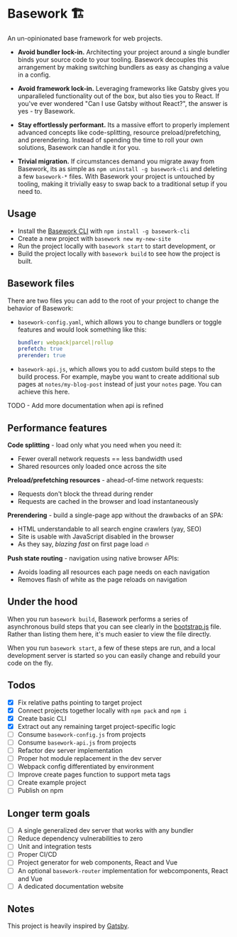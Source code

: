 
# Basework 🏗
An un-opinionated base framework for web projects.

- **Avoid bundler lock-in.** Architecting your project around a single bundler binds your source code to your tooling. Basework decouples this arrangement by making switching bundlers as easy as changing a value in a config.

- **Avoid framework lock-in.** Leveraging frameworks like Gatsby gives you unparalleled functionality out of the box, but also ties you to React. If you've ever wondered "Can I use Gatsby without React?", the answer is yes - try Basework.

- **Stay effortlessly performant.** Its a massive effort to properly implement advanced concepts like code-splitting, resource preload/prefetching, and prerendering. Instead of spending the time to roll your own solutions, Basework can handle it for you.

- **Trivial migration.** If circumstances demand you migrate away from Basework, its as simple as `npm uninstall -g basework-cli` and deleting a few `basework-*` files. With Basework your project is untouched by tooling, making it trivially easy to swap back to a traditional setup if you need to.

## Usage
- Install the [Basework CLI](https://github.com/tyhopp/basework-cli) with `npm install -g basework-cli`
- Create a new project with `basework new my-new-site`
- Run the project locally with `basework start` to start development, or
- Build the project locally with `basework build` to see how the project is built.

## Basework files
There are two files you can add to the root of your project to change the behavior of Basework:
- `basework-config.yaml`, which allows you to change bundlers or toggle features and would look something like this:

	```yaml
	bundler: webpack|parcel|rollup
	prefetch: true
	prerender: true
	```

- `basework-api.js`, which allows you to add custom build steps to the build process. For example, maybe you want to create additional sub pages at `notes/my-blog-post` instead of just your `notes` page. You can achieve this here.

TODO - Add more documentation when api is refined

## Performance features

**Code splitting** - load only what you need when you need it:
  - Fewer overall network requests == less bandwidth used
  - Shared resources only loaded once across the site

**Preload/prefetching resources** - ahead-of-time network requests:
  - Requests don't block the thread during render
  - Requests are cached in the browser and load instantaneously

**Prerendering** - build a single-page app without the drawbacks of an SPA:
  - HTML understandable to all search engine crawlers (yay, SEO)
  - Site is usable with JavaScript disabled in the browser
  - As they say, *blazing fast* on first page load 🔥

**Push state routing** - navigation using native browser APIs:
  - Avoids loading all resources each page needs on each navigation
  - Removes flash of white as the page reloads on navigation

## Under the hood
When you run `basework build`, Basework performs a series of asynchronous build steps that you can see clearly in the [bootstrap.js](bootstrap.js) file. Rather than listing them here, it's much easier to view the file directly.

When you run `basework start`, a few of these steps are run, and a local development server is started so you can easily change and rebuild your code on the fly.

## Todos
- [x] Fix relative paths pointing to target project
- [x] Connect projects together locally with `npm pack` and `npm i`
- [x] Create basic CLI
- [x] Extract out any remaining target project-specific logic
- [ ] Consume `basework-config.js` from projects
- [ ] Consume `basework-api.js` from projects
- [ ] Refactor dev server implementation
- [ ] Proper hot module replacement in the dev server
- [ ] Webpack config differentiated by environment
- [ ] Improve create pages function to support meta tags
- [ ] Create example project
- [ ] Publish on npm

## Longer term goals
- [ ] A single generalized dev server that works with any bundler
- [ ] Reduce dependency vulnerabilities to zero
- [ ] Unit and integration tests
- [ ] Proper CI/CD
- [ ] Project generator for web components, React and Vue
- [ ] An optional `basework-router` implementation for webcomponents, React and Vue
- [ ] A dedicated documentation website

## Notes
This project is heavily inspired by [Gatsby](https://gatsby.org).